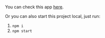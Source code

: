 You can check this app [here](https://namidorama.github.io/Yuliia-Dovhal-08-12-2019/#/).

Or you can also start this project local, just run:
1. `npm i`
2. `npm start`

